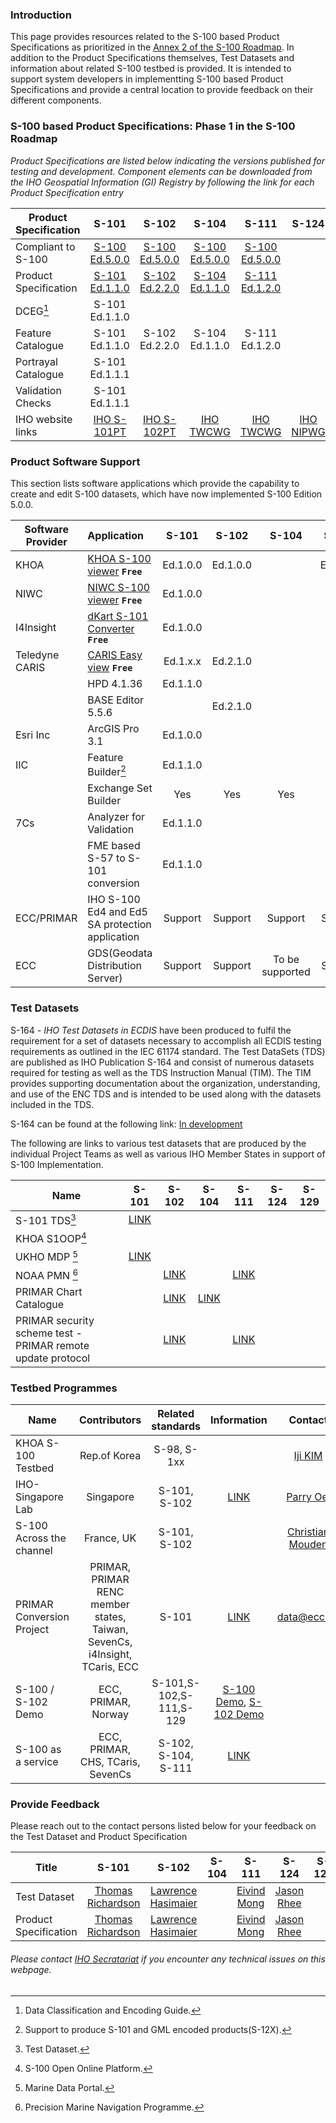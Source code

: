 
### Introduction
This page provides resources related to the S-100 based Product Specifications as prioritized in the [Annex 2 of the S-100 Roadmap](https://iho.int/uploads/user/About%20IHO/Council/S-100_ImplementationStrategy/S-100%20Roadmap_Annex_2_v2.0_July2022.pdf). In addition to the Product Specifications themselves, Test Datasets and information about related S-100 testbed is provided. It is intended to support system developers in implementting S-100 based Product Specifications and provide a central location to provide feedback on their different components.

### S-100 based Product Specifications: Phase 1 in the S-100 Roadmap
*Product Specifications are listed below indicating the versions published for testing and development. Component elements can be downloaded from the IHO Geospatial Information (GI) Registry by following the link for each Product Specification entry*

| Product Specification | S-101            | S-102       |  S-104    |  S-111    |  S-124    |  S-129    |      
| ----------------------|:----------------:|:-----------:|:---------:|:---------:|:---------:|:---------:|
| Compliant to S-100    | [S-100 Ed.5.0.0] |[S-100 Ed.5.0.0]|[S-100 Ed.5.0.0] | [S-100 Ed.5.0.0] |           | [S-100 Ed.4.0.0]|
| Product Specification | [S-101 Ed.1.1.0] |[S-102 Ed.2.2.0]|[S-104 Ed.1.1.0] | [S-111 Ed.1.2.0] |           |[S-129 Ed.1.0.0] |
| DCEG[^1]              | S-101 Ed.1.1.0   |             |           |           |           |           |
| Feature Catalogue     | S-101 Ed.1.1.0   |S-102 Ed.2.2.0 | S-104 Ed.1.1.0 | S-111 Ed.1.2.0      |           |S-129 Ed.1.0.0   |
| Portrayal Catalogue   | S-101 Ed.1.1.1   |             |           |           |           |S-129 Ed.1.0.0|
| Validation Checks     | S-101 Ed.1.1.1   |             |           |           |           |           |
| IHO website links     | [IHO S-101PT]    |[IHO S-102PT]| [IHO TWCWG]| [IHO TWCWG] |[IHO NIPWG] | [IHO S-129PT]|

[S-100 Ed.4.0.0]:https://registry.iho.int/productspec/view.do
[S-100 Ed.5.0.0]:https://registry.iho.int/productspec/view.do?idx=194&product_ID=S-100&statusS=5&domainS=ALL&category=product_ID&searchValue=
[S-101 Ed.1.1.0]:https://registry.iho.int/productspec/view.do?idx=195&product_ID=S-101&statusS=5&domainS=ALL&category=product_ID&searchValue=
[S-104 Ed.1.1.0]:https://registry.iho.int/productspec/view.do?idx=198&product_ID=S-104&statusS=ALL&domainS=ALL&category=product_ID&searchValue=
[S-111 Ed.1.2.0]:https://registry.iho.int/productspec/view.do?idx=178&product_ID=S-111&statusS=ALL&domainS=ALL&category=product_ID&searchValue=
[S-102 Ed.2.2.0]:https://registry.iho.int/productspec/view.do?idx=199&product_ID=S-102&statusS=5&domainS=ALL&category=product_ID&searchValue=
[S-129 Ed.1.0.0]:https://registry.iho.int/productspec/view.do?idx=176&product_ID=S-129&statusS=5&domainS=ALL&category=product_ID&searchValue=
[IHO S-101PT]:https://iho.int/en/s-101-project-team-1 
[IHO S-102PT]:https://iho.int/en/s-102-project-team-1
[IHO S-129PT]:https://iho.int/en/resources-0-0-0
[IHO TWCWG]:https://iho.int/en/twcwg
[IHO NIPWG]:https://iho.int/en/nipwg


### Product Software Support
This section lists software applications which provide the capability to create and edit S-100 datasets, which have now implemented S-100 Edition 5.0.0.


| Software Provider    | Application                       | S-101    | S-102    |  S-104    |  S-111    |  S-124    |  S-129    |      
| ---------------------|:----------------------------------|:--------:|:---------:|:---------:|:---------:|:--------:|:---------:|
| KHOA                 |[KHOA S-100 viewer] **`Free`**     |Ed.1.0.0  |  Ed.1.0.0 |           | Ed.1.0.0  |          |           |
| NIWC                 |[NIWC S-100 viewer] **`Free`**     |Ed.1.0.0  |           |           |           |          |           |
| I4Insight            |[dKart S-101 Converter] **`Free`** |Ed.1.0.0  |           |           |           |          |           |
| Teledyne CARIS       |[CARIS Easy view]   **`Free`**     |Ed.1.x.x  | Ed.2.1.0  |           |           |          |           |
|                      |HPD 4.1.36                         |Ed.1.1.0  |           |           |           |          |           |
|                      |BASE Editor 5.5.6                  |          | Ed.2.1.0  |           |           |          |           |
| Esri Inc             |ArcGIS Pro 3.1                     |Ed.1.0.0  |           |           |           |          |           |
| IIC                  |Feature Builder[^6]                |Ed.1.1.0  |           |           |           |          |           |
|                      |Exchange Set Builder               |   Yes    | Yes       |Yes        |Yes        |Yes       |Yes        |
| 7Cs                  |Analyzer for Validation            |Ed.1.1.0  |           |           |           |          |           |
|                      |FME based S-57 to S-101 conversion |Ed.1.1.0  |           |           |           |          |           |
| ECC/PRIMAR           |IHO S-100 Ed4 and Ed5 SA protection application  |Support|Support             |Support    |Support    |Support   |Support    |
| ECC                  |GDS(Geodata Distribution Server)   |Support      |Support|To be supported     | Support   |          |           |

[KHOA S-100 viewer]: https://github.com/S-100ExpertTeam/khoa-s100-viewer
[NIWC S-100 viewer]: https://registry.iho.int/repository/list.do "NIWC (former SPAWAR) S100Viewer, Editor and Shore ECDIS"
[dKart S-101 Converter]:https://registry.iho.int/repository/list.do 
[CARIS Easy view]:https://www.teledynecaris.com/en/products/easy-view/

### Test Datasets
S-164 *- IHO Test Datasets in ECDIS* have been produced to fulfil the requirement for a set of datasets necessary to accomplish all ECDIS testing requirements as outlined in the IEC 61174 standard.  The Test DataSets (TDS) are published as IHO Publication S-164 and consist of numerous datasets required for testing as well as the TDS Instruction Manual (TIM).  The TIM provides supporting documentation about the organization, understanding, and use of the ENC TDS and is intended to be used along with the datasets included in the TDS. 

S-164 can be found at the following link: [In development][S-164 webpage In development]

[S-164 webpage In development]:https://github.com/iho-ohi/S-164-Sub-Group 

The following are links to various test datasets that are produced by the individual Project Teams as well as various IHO Member States in support of S-100 Implementation. 


| Name           | S-101           | S-102           |  S-104    |  S-111         |  S-124    |  S-129    |      
| ---------------|:---------------:|:---------------:|:---------:|:--------------:|:---------:|:---------:|
| S-101 TDS[^2]  |[LINK][S101TDS]  |                 |           |                |           |           |
| KHOA S1OOP[^3] |                 |                 |           |                |           |           |
| UKHO MDP  [^4] | [LINK][UKHO TDS]|                 |           |                |           |           |
| NOAA PMN  [^5] |                 |[LINK][NOAA TDS] |           |[LINK][NOAA TDS]|           |           |
| PRIMAR Chart Catalogue |         | [LINK][PRIMAR Chart]        |[LINK][PRIMAR Chart]        |                |           |           |
| PRIMAR security scheme test - PRIMAR remote update protocol |                 |[LINK][PRIMAR security] |           |[LINK][PRIMAR security]|           |           |

[S101TDS]: https://github.com/iho-ohi/S-101-Test-Datasets 
[UKHO TDS]: https://datahub.admiralty.co.uk/portal/apps/sites/#/marine-data-portal/pages/s-100
[NOAA TDS]: https://beta.marinenavigation.noaa.gov/gateway/
[PRIMAR Chart]: https://primar.ecc.no/primar/portal/cc/mapClient.jsf
[PRIMAR security]: https://primar.learnworlds.com/course/s-100-data-protection-source-code-and-testdata


### Testbed Programmes

|  Name                     | Contributors                                                                | Related standards     |  Information                                     | Contact          |       
| --------------------------|:---------------------------------------------------------------------------:|:---------------------:|:------------------------------------------------:|:----------------:|
| KHOA S-100 Testbed        | Rep.of Korea                                                                | S-98, S-1xx           |                                                  |[Iji KIM]         |
| IHO-Singapore Lab         | Singapore                                                                   | S-101, S-102          | [LINK][Lab LINK]                                 |[Parry Oei]       |
| S-100 Across the channel  |France, UK                                                                   | S-101, S-102          |                                                  |[Christian Mouden]|
|PRIMAR Conversion Project  |PRIMAR, PRIMAR RENC member states, Taiwan, SevenCs, i4Insight, TCaris, ECC   | S-101                 |[LINK][PRIMAR conversion]                         | data@ecc.no      |
| S-100 / S-102 Demo        |ECC, PRIMAR, Norway                                                          | S-101,S-102,S-111,S-129|[S-100 Demo][S-100 Demo], [S-102 Demo][S-102 Demo]|                  |   
| S-100 as a service        |ECC, PRIMAR, CHS, TCaris, SevenCs                                            | S-102, S-104, S-111    | [LINK][S-100 service]                            |                  |

[Lab LINK]: https://iho.int/en/projects 
[Parry Oei]:mailto:Parry_OEI@mpa.gov.sg
[Iji KIM]:mailto:izzykim@korea.kr
[Christian Mouden]:mailto:christian.mouden@shom.fr
[PRIMAR conversion]: https://iho.int/uploads/user/Services%20and%20Standards/S-100WG/S-101PT10/S-101PT10_2023_08.02_EN_PRIMAR_CTF_status_20230612.pdf
[S-100 Demo]: https://s-100.no/
[S-102 Demo]: https://s102.no/
[S-100 service]: https://blog.ecc.no/s-100-data-as-a-service-how-the-chs-leverages-the-new-s-100-paradigm




### Provide Feedback

Please reach out to the contact persons listed below for your feedback on the Test Dataset and Product Specification

| Title           | S-101           | S-102           |  S-104    |  S-111         |  S-124    |  S-129    |      
| ---------------|:---------------:|:---------------:|:---------:|:--------------:|:---------:|:---------:|
| Test Dataset   |[Thomas Richardson]  | [Lawrence Hasimaier]                |            |[Eivind Mong]           | [Jason Rhee]          |
| Product Specification   |[Thomas Richardson]  | [Lawrence Hasimaier]       |            | [Eivind Mong]          | [Jason Rhee]          |


[Thomas Richardson]:mailto:Thomas.Richardson@UKHO.gov.uk
[Lawrence Hasimaier]:mailto:lawrence.h.haselmaier.civ@us.navy.mil
[Jason Rhee]:mailto:j.rhee@omcinternational.com
[Eivind Mong]:mailto:Eivind.Mong@dfo-mpo.gc.ca


[^1]: Data Classification and Encoding Guide.
[^2]: Test Dataset.
[^3]: S-100 Open Online Platform.
[^4]: Marine Data Portal.
[^5]: Precision Marine Navigation Programme.
[^6]: Support to produce S-101 and GML encoded products(S-12X).


    
###### *Please contact [IHO Secratariat](mailto:yong.baek@iho.int "Mr.Yong BAEK") if you encounter any technical issues on this webpage.*



